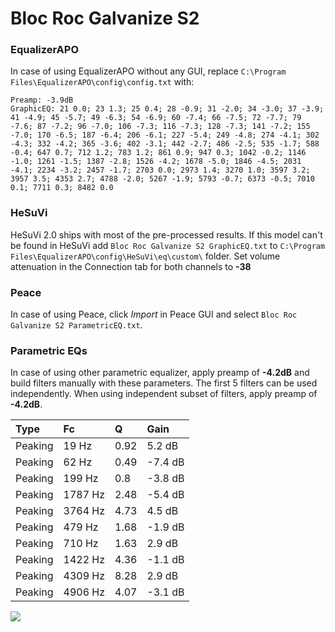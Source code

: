 # Bloc Roc Galvanize S2

### EqualizerAPO
In case of using EqualizerAPO without any GUI, replace `C:\Program Files\EqualizerAPO\config\config.txt`
with:
```
Preamp: -3.9dB
GraphicEQ: 21 0.0; 23 1.3; 25 0.4; 28 -0.9; 31 -2.0; 34 -3.0; 37 -3.9; 41 -4.9; 45 -5.7; 49 -6.3; 54 -6.9; 60 -7.4; 66 -7.5; 72 -7.7; 79 -7.6; 87 -7.2; 96 -7.0; 106 -7.3; 116 -7.3; 128 -7.3; 141 -7.2; 155 -7.0; 170 -6.5; 187 -6.4; 206 -6.1; 227 -5.4; 249 -4.8; 274 -4.1; 302 -4.3; 332 -4.2; 365 -3.6; 402 -3.1; 442 -2.7; 486 -2.5; 535 -1.7; 588 -0.4; 647 0.7; 712 1.2; 783 1.2; 861 0.9; 947 0.3; 1042 -0.2; 1146 -1.0; 1261 -1.5; 1387 -2.8; 1526 -4.2; 1678 -5.0; 1846 -4.5; 2031 -4.1; 2234 -3.2; 2457 -1.7; 2703 0.0; 2973 1.4; 3270 1.0; 3597 3.2; 3957 3.5; 4353 2.7; 4788 -2.0; 5267 -1.9; 5793 -0.7; 6373 -0.5; 7010 0.1; 7711 0.3; 8482 0.0
```

### HeSuVi
HeSuVi 2.0 ships with most of the pre-processed results. If this model can't be found in HeSuVi add
`Bloc Roc Galvanize S2 GraphicEQ.txt` to `C:\Program Files\EqualizerAPO\config\HeSuVi\eq\custom\` folder.
Set volume attenuation in the Connection tab for both channels to **-38**

### Peace
In case of using Peace, click *Import* in Peace GUI and select `Bloc Roc Galvanize S2 ParametricEQ.txt`.

### Parametric EQs
In case of using other parametric equalizer, apply preamp of **-4.2dB** and build filters manually
with these parameters. The first 5 filters can be used independently.
When using independent subset of filters, apply preamp of **-4.2dB**.

| Type    | Fc      |    Q | Gain    |
|:--------|:--------|:-----|:--------|
| Peaking | 19 Hz   | 0.92 | 5.2 dB  |
| Peaking | 62 Hz   | 0.49 | -7.4 dB |
| Peaking | 199 Hz  | 0.8  | -3.8 dB |
| Peaking | 1787 Hz | 2.48 | -5.4 dB |
| Peaking | 3764 Hz | 4.73 | 4.5 dB  |
| Peaking | 479 Hz  | 1.68 | -1.9 dB |
| Peaking | 710 Hz  | 1.63 | 2.9 dB  |
| Peaking | 1422 Hz | 4.36 | -1.1 dB |
| Peaking | 4309 Hz | 8.28 | 2.9 dB  |
| Peaking | 4906 Hz | 4.07 | -3.1 dB |

![](https://raw.githubusercontent.com/jaakkopasanen/AutoEq/master/results/innerfidelity/sbaf-serious/Bloc%20Roc%20Galvanize%20S2/Bloc%20Roc%20Galvanize%20S2.png)